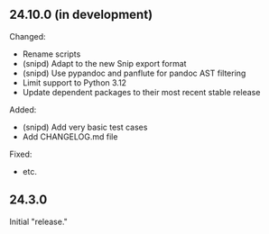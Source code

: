 ## 24.10.0 (in development)

Changed:

- Rename scripts
- (snipd) Adapt to the new Snip export format
- (snipd) Use pypandoc and panflute for pandoc AST filtering
- Limit support to Python 3.12
- Update dependent packages to their most recent stable release

Added:

- (snipd) Add very basic test cases
- Add CHANGELOG.md file

Fixed:

- etc.

## 24.3.0

Initial "release."
